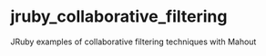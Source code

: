 jruby_collaborative_filtering
=============================

JRuby examples of collaborative filtering techniques with Mahout